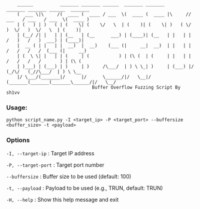 ```
    ______          _______ _______ ______  _______ _______         _______ _______ ______  _______
    (  ___ \|\     /(  ____ (  ____ / ___  \(  ____ (  ____ |\     // ___   / ___   / ___  \(  ____ )
    | (   ) | )   ( | (    \| (    \/   \  | (    )| (    \| )   ( \/   )  \/   )  \/   \  | (    )|
    | (__/ /| |   | | (__   | (__      ___) | (____)| (__   | |   | |   /   )   /   )  ___) | (____)|
    |  __ ( | |   | |  __)  |  __)    (___ (|     __|  __)  | |   | |  /   /   /   /  (___ (|     __)
    | (  \ \| |   | | (     | (           ) | (\ (  | (     | |   | | /   /   /   /       ) | (\ (
    | )___) | (___) | )     | )     /\___/  | ) \ \_| )     | (___) |/   (_/\/   (_//\___/  | ) \ \__
    |/ \___/(_______|/      |/      \______/|/   \__|/      (_______(_______(_______\______/|/   \__/
                                Buffer Overflow Fuzzing Script By sh1vv
```

### **Usage**: 

`python script_name.py -I <target_ip> -P <target_port> --buffersize <buffer_size> -t <payload>`

### **Options**

`-I, --target-ip` : Target IP address

`-P, --target-port` : Target port number

`--buffersize` : Buffer size to be used (default: 100)

`-t, --payload` : Payload to be used (e.g., TRUN, default: TRUN)

`-H, --help` : Show this help message and exit


